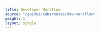 ```yaml
--- 
title: Developer Workflow 
source: "/guides/kubernetes/dev-workflow" 
weight: 1 
layout: single 
--- 
```

